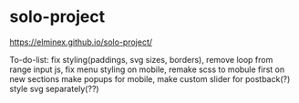 # solo-project

https://elminex.github.io/solo-project/

To-do-list:
fix styling(paddings, svg sizes, borders),
remove loop from range input js,
fix menu styling on mobile,
remake scss to mobule first on new sections
make popups for mobile,
make custom slider for postback(?)
style svg separately(??)
